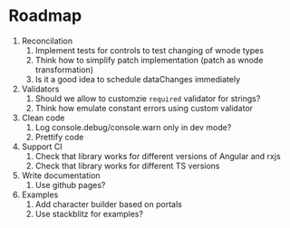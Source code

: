 # Roadmap

1. Reconcilation
    1. Implement tests for controls to test changing of wnode types
    1. Think how to simplify patch implementation (patch as wnode transformation)
    1. Is it a good idea to schedule dataChanges immediately
1. Validators
    1. Should we allow to customzie `required` validator for strings?
    1. Think how emulate constant errors using custom validator
1. Clean code
    1. Log console.debug/console.warn only in dev mode?
    1. Prettify code
1. Support CI
    1. Check that library works for different versions of Angular and rxjs
    1. Check that library works for different TS versions
1. Write documentation
    1. Use github pages?
1. Examples
    1. Add character builder based on portals
    1. Use stackblitz for examples?